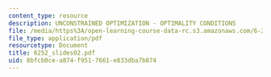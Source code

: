 ```yaml
---
content_type: resource
description: UNCONSTRAINED OPTIMIZATION - OPTIMALITY CONDITIONS
file: /media/https%3A/open-learning-course-data-rc.s3.amazonaws.com/6-252j-nonlinear-programming-spring-2003/8bfcb0cea874f9517661e833dba7b874_6252_slides02.pdf
file_type: application/pdf
resourcetype: Document
title: 6252_slides02.pdf
uid: 8bfcb0ce-a874-f951-7661-e833dba7b874
---
```

